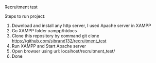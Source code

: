 Recruitment test

Steps to run project:
1. Download and install any http server, I used Apache server in XAMPP
2. Go XAMPP folder xampp/htdocs
3. Clone this repository by command git clone https://github.com/sibrand132/recruitment_test
4. Run XAMPP and Start Apache server
5. Open browser using url: localhost/recruitment_test/
6. Done
